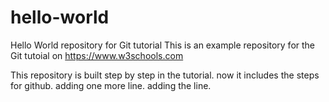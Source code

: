# hello-world
Hello World repository for Git tutorial
This is an example repository for the Git tutoial on https://www.w3schools.com

This repository is built step by step in the tutorial.
now it includes the steps for github.
adding one more line.
adding the line.
